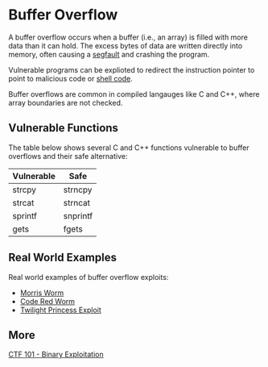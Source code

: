 # Buffer Overflow
A buffer overflow occurs when a buffer (i.e., an array) is filled with more data
than it can hold. The excess bytes of data are written directly into memory,
often causing a [segfault](https://en.wikipedia.org/wiki/Segmentation_fault) and crashing the program.


Vulnerable programs can be explioted to redirect the instruction pointer to
point to malicious code or [shell
code](https://en.wikipedia.org/wiki/Shellcode).


Buffer overflows are common in compiled langauges like C and C++, where array
boundaries are not checked.

## Vulnerable Functions
The table below shows several C and C++ functions vulnerable to buffer overflows
and their safe alternative:

| Vulnerable	| Safe		|
| ------------- | ------------- |
| strcpy	| strncpy	|
| strcat	| strncat	|
| sprintf	| snprintf	|
| gets		| fgets		|


## Real World Examples
Real world examples of buffer overflow exploits:
* [Morris Worm](https://en.wikipedia.org/wiki/Morris_worm)
* [Code Red Worm](https://en.wikipedia.org/wiki/Code_Red_worm)
* [Twilight Princess Exploit](https://en.wikipedia.org/wiki/The_Legend_of_Zelda:_Twilight_Princess#Technical_issues)


## More
[CTF 101 - Binary Exploitation](https://ctf101.org/binary-exploitation/buffer-overflow/)
